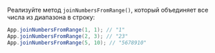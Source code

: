 
Реализуйте метод `joinNumbersFromRange()`, который объединяет все числа из диапазона в строку:

```java
App.joinNumbersFromRange(1, 1); // "1"
App.joinNumbersFromRange(2, 3); // "23"
App.joinNumbersFromRange(5, 10); // "5678910"
```
